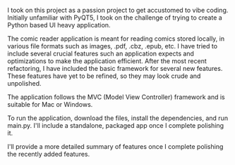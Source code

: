 I took on this project as a passion project to get accustomed to vibe coding. Initially unfamiliar with PyQT5, I took on the challenge of trying to create a Python based UI heavy application.

The comic reader application is meant for reading comics stored locally, in various file formats such as images, .pdf, .cbz, .epub, etc.
I have tried to include several crucial features such an application expects and optimizations to make the application efficient.
After the most recent refactoring, I have included the basic framework for several new features. These features have yet to be refined, so they may look crude and unpolished.

The application follows the MVC (Model View Controller) framework and is suitable for Mac or Windows.

To run the application, download the files, install the dependencies, and run main.py. I'll include a standalone, packaged app once I complete polishing it.

I'll provide a more detailed summary of features once I complete polishing the recently added features.
